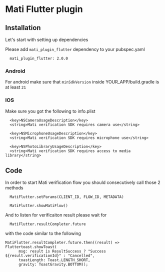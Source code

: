 # Mati Flutter plugin

## Installation

Let's start with setting up dependencies 

Please add `mati_plugin_flutter` dependency to your pubspec.yaml 
```
  mati_plugin_flutter: 2.0.0
```

### Android

For android make sure that `minSdkVersion` inside YOUR_APP/build.gradle is at least `21`

### IOS

Make sure you got the following to info.plist

```
  <key>NSCameraUsageDescription</key>
  <string>Mati verification SDK requires camera use</string>

  <key>NSMicrophoneUsageDescription</key>
  <string>Mati verification SDK requires microphone use</string>

  <key>NSPhotoLibraryUsageDescription</key>
  <string>Mati verification SDK requires access to media library</string>
```

## Code

In order to start Mati verification flow you should сonsecutively call those 2 methods 

```
  MatiFlutter.setParams(CLIENT_ID, FLOW_ID, METADATA)
```

```
  MatiFlutter.showMatiFlow()
```
And to listen for verificaiton result please wait for

```
  MatiFlutter.resultCompleter.future
```

with the code similar to the following

```
MatiFlutter.resultCompleter.future.then((result) => Fluttertoast.showToast(
      msg: result is ResultSuccess ? "Success ${result.verificationId}" : "Cancelled",
      toastLength: Toast.LENGTH_SHORT,
      gravity: ToastGravity.BOTTOM));
```
